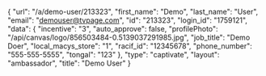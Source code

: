 {
    "url": "\/a\/demo-user\/213323",
    "first_name": "Demo",
    "last_name": "User",
    "email": "demouser@tvpage.com",
    "id": "213323",
    "login_id": "1759121",
    "data": {
        "incentive": "3",
        "auto_approve": false,
        "profilePhoto": "\/api\/canvas\/logo\/856503484-0.5139037291985.jpg",
        "job_title": "Demo Doer",
        "local_macys_store": "1",
        "racif_id": "12345678",
        "phone_number": "555-555-5555",
        "tongal": "123"
    },
    "type": "captivate",
    "layout": "ambassador",
    "title": "Demo User"
}